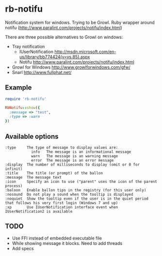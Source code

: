 # rb-notifu

Notification system for windows. Trying to be Growl. 
Ruby wrapper around notifu (http://www.paralint.com/projects/notifu/index.html)

There are three possible alternatives to Growl on windows:

 - Tray notification 
   - IUserNotification http://msdn.microsoft.com/en-us/library/bb774424(v=vs.85).aspx
   - Notifu http://www.paralint.com/projects/notifu/index.html
 - Growl for Windows http://www.growlforwindows.com/gfw/
 - Snarl http://www.fullphat.net/

## Example

```ruby
require 'rb-notifu'

RbNotifu::show({
  :message => "test",
  :type => :warn
})
```

## Available options

```
:type     The type of message to display values are:
            info   The message is an informational message
            warn   The message is an warning message
            error  The message is an error message
:display  The number of milliseconds to display (omit or 0 for infinit)
:title    The title (or prompt) of the ballon
:message  The message text
:icon     Specify an icon to use ("parent" uses the icon of the parent process)
:baloon   Enable ballon tips in the registry (for this user only)
:nosound  Do not play a sound when the tooltip is displayed
:noquiet  Show the tooltip even if the user is in the quiet period that follows his very first login (Windows 7 and up)
:xp       Use IUserNotification interface event when IUserNotification2 is available
```

## TODO

 - Use FFI instead of embedded executable file
 - While showing message it blocks. Need to add threads
 - Add specs
